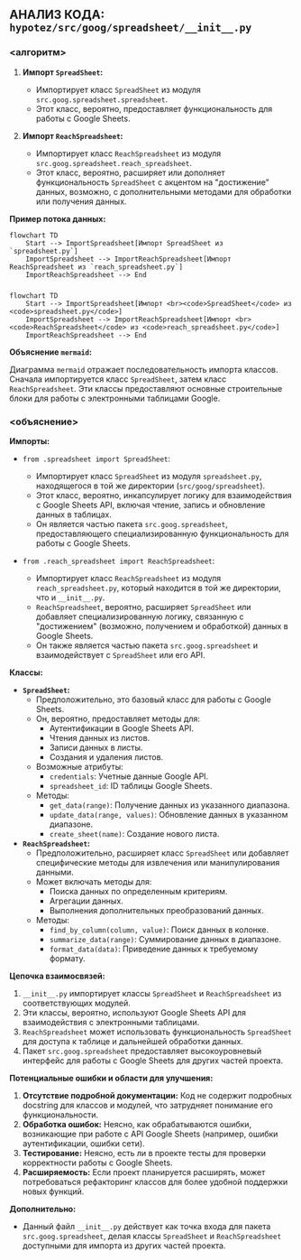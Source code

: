 ## АНАЛИЗ КОДА: `hypotez/src/goog/spreadsheet/__init__.py`

### <алгоритм>

1.  **Импорт `SpreadSheet`:**
    *   Импортирует класс `SpreadSheet` из модуля `src.goog.spreadsheet.spreadsheet`.
    *   Этот класс, вероятно, предоставляет функциональность для работы с Google Sheets.

2.  **Импорт `ReachSpreadsheet`:**
    *   Импортирует класс `ReachSpreadsheet` из модуля `src.goog.spreadsheet.reach_spreadsheet`.
    *   Этот класс, вероятно, расширяет или дополняет функциональность `SpreadSheet` с акцентом на "достижение" данных, возможно, с дополнительными методами для обработки или получения данных.

**Пример потока данных:**
```mermaid
flowchart TD
    Start --> ImportSpreadsheet[Импорт SpreadSheet из `spreadsheet.py`]
    ImportSpreadsheet --> ImportReachSpreadsheet[Импорт ReachSpreadsheet из `reach_spreadsheet.py`]
    ImportReachSpreadsheet --> End
```

### <mermaid>

```mermaid
flowchart TD
    Start --> ImportSpreadsheet[Импорт <br><code>SpreadSheet</code> из <code>spreadsheet.py</code>]
    ImportSpreadsheet --> ImportReachSpreadsheet[Импорт <br><code>ReachSpreadsheet</code> из <code>reach_spreadsheet.py</code>]
    ImportReachSpreadsheet --> End
```

**Объяснение `mermaid`:**

Диаграмма `mermaid` отражает последовательность импорта классов. Сначала импортируется класс `SpreadSheet`, затем класс `ReachSpreadsheet`. Эти классы предоставляют основные строительные блоки для работы с электронными таблицами Google.

### <объяснение>

**Импорты:**

*   `from .spreadsheet import SpreadSheet`:
    *   Импортирует класс `SpreadSheet` из модуля `spreadsheet.py`, находящегося в той же директории (`src/goog/spreadsheet`).
    *   Этот класс, вероятно, инкапсулирует логику для взаимодействия с Google Sheets API, включая чтение, запись и обновление данных в таблицах.
    *   Он является частью пакета `src.goog.spreadsheet`, предоставляющего специализированную функциональность для работы с Google Sheets.

*   `from .reach_spreadsheet import ReachSpreadsheet`:
    *   Импортирует класс `ReachSpreadsheet` из модуля `reach_spreadsheet.py`, который находится в той же директории, что и `__init__.py`.
    *   `ReachSpreadsheet`, вероятно, расширяет `SpreadSheet` или добавляет специализированную логику, связанную с "достижением" (возможно, получением и обработкой) данных в Google Sheets.
    *   Он также является частью пакета `src.goog.spreadsheet` и взаимодействует с `SpreadSheet` или его API.

**Классы:**

*   **`SpreadSheet`:**
    *   Предположительно, это базовый класс для работы с Google Sheets.
    *   Он, вероятно, предоставляет методы для:
        *   Аутентификации в Google Sheets API.
        *   Чтения данных из листов.
        *   Записи данных в листы.
        *   Создания и удаления листов.
    *   Возможные атрибуты:
        *   `credentials`: Учетные данные Google API.
        *   `spreadsheet_id`: ID таблицы Google Sheets.
    *   Методы:
        *   `get_data(range)`: Получение данных из указанного диапазона.
        *   `update_data(range, values)`: Обновление данных в указанном диапазоне.
        *   `create_sheet(name)`: Создание нового листа.
*   **`ReachSpreadsheet`:**
    *   Предположительно, расширяет класс `SpreadSheet` или добавляет специфические методы для извлечения или манипулирования данными.
    *   Может включать методы для:
        *   Поиска данных по определенным критериям.
        *   Агрегации данных.
        *   Выполнения дополнительных преобразований данных.
    *   Методы:
        *   `find_by_column(column, value)`: Поиск данных в колонке.
        *   `summarize_data(range)`: Суммирование данных в диапазоне.
        *   `format_data(data)`: Приведение данных к требуемому формату.
        
**Цепочка взаимосвязей:**

1.  `__init__.py` импортирует классы `SpreadSheet` и `ReachSpreadsheet` из соответствующих модулей.
2.  Эти классы, вероятно, используют Google Sheets API для взаимодействия с электронными таблицами.
3.  `ReachSpreadsheet` может использовать функциональность `SpreadSheet` для доступа к таблице и дальнейшей обработки данных.
4.  Пакет `src.goog.spreadsheet` предоставляет высокоуровневый интерфейс для работы с Google Sheets для других частей проекта.

**Потенциальные ошибки и области для улучшения:**

1.  **Отсутствие подробной документации:** Код не содержит подробных docstring для классов и модулей, что затрудняет понимание его функциональности.
2.  **Обработка ошибок:** Неясно, как обрабатываются ошибки, возникающие при работе с API Google Sheets (например, ошибки аутентификации, ошибки сети).
3.  **Тестирование:** Неясно, есть ли в проекте тесты для проверки корректности работы с Google Sheets.
4.  **Расширяемость:** Если проект планируется расширять, может потребоваться рефакторинг классов для более удобной поддержки новых функций.

**Дополнительно:**
- Данный файл `__init__.py` действует как точка входа для пакета `src.goog.spreadsheet`, делая классы `SpreadSheet` и `ReachSpreadsheet` доступными для импорта из других частей проекта.